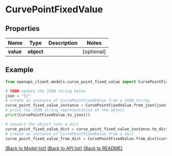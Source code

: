 # CurvePointFixedValue


## Properties

Name | Type | Description | Notes
------------ | ------------- | ------------- | -------------
**value** | **object** |  | [optional] 

## Example

```python
from openapi_client.models.curve_point_fixed_value import CurvePointFixedValue

# TODO update the JSON string below
json = "{}"
# create an instance of CurvePointFixedValue from a JSON string
curve_point_fixed_value_instance = CurvePointFixedValue.from_json(json)
# print the JSON string representation of the object
print(CurvePointFixedValue.to_json())

# convert the object into a dict
curve_point_fixed_value_dict = curve_point_fixed_value_instance.to_dict()
# create an instance of CurvePointFixedValue from a dict
curve_point_fixed_value_from_dict = CurvePointFixedValue.from_dict(curve_point_fixed_value_dict)
```
[[Back to Model list]](../README.md#documentation-for-models) [[Back to API list]](../README.md#documentation-for-api-endpoints) [[Back to README]](../README.md)


